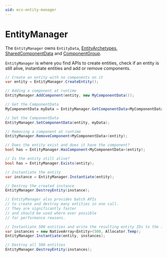 ```yaml
---
uid: ecs-entity-manager
---
```

# EntityManager

The `EntityManager` owns `EntityData`, [EntityArchetypes](entity_archetype.md), [SharedComponentData](shared_component_data.md) and [ComponentGroup](component_group.md).

`EntityManager` is where you find APIs to create entities, check if an entity is still alive, instantiate entities and add or remove components.

```cs
// Create an entity with no components on it
var entity = EntityManager.CreateEntity();

// Adding a component at runtime
EntityManager.AddComponent(entity, new MyComponentData());

// Get the ComponentData
MyComponentData myData = EntityManager.GetComponentData<MyComponentData>(entity);

// Set the ComponentData
EntityManager.SetComponentData(entity, myData);

// Removing a component at runtime
EntityManager.RemoveComponent<MyComponentData>(entity);

// Does the entity exist and does it have the component?
bool has = EntityManager.HasComponent<MyComponentData>(entity);

// Is the entity still alive?
bool has = EntityManager.Exists(entity);

// Instantiate the entity
var instance = EntityManager.Instantiate(entity);

// Destroy the created instance
EntityManager.DestroyEntity(instance);
```

```cs
// EntityManager also provides batch APIs
// to create and destroy many entities in one call. 
// They are significantly faster 
// and should be used where ever possible
// for performance reasons.

// Instantiate 500 entities and write the resulting entity IDs to the instances array
var instances = new NativeArray<Entity>(500, Allocator.Temp);
EntityManager.Instantiate(entity, instances);

// Destroy all 500 entities
EntityManager.DestroyEntity(instances);
```

